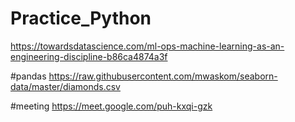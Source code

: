 # Practice_Python

https://towardsdatascience.com/ml-ops-machine-learning-as-an-engineering-discipline-b86ca4874a3f

#pandas
https://raw.githubusercontent.com/mwaskom/seaborn-data/master/diamonds.csv

#meeting
https://meet.google.com/puh-kxqi-gzk
